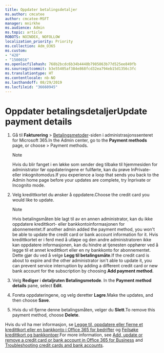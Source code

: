 ```yaml
---
title: Oppdater betalingsdetaljer
ms.author: cmcatee
author: cmcatee-MSFT
manager: mnirkhe
ms.audience: Admin
ms.topic: article
ROBOTS: NOINDEX, NOFOLLOW
localization_priority: Priority
ms.collection: Adm_O365
ms.custom:
- "428"
- "1500016"
ms.openlocfilehash: 768b2bcdc6b34b4448b7985863b77d525ee849fb
ms.sourcegitcommit: b3e55405af384e868fcd32ea794eb15d1356c3fc
ms.translationtype: HT
ms.contentlocale: nb-NO
ms.lasthandoff: 08/29/2019
ms.locfileid: "36660945"
---
```

# <a name="update-payment-details"></a><span data-ttu-id="d359c-102">Oppdater betalingsdetaljer</span><span class="sxs-lookup"><span data-stu-id="d359c-102">Update payment details</span></span>

1. <span data-ttu-id="d359c-103">Gå til **Fakturering** \> [Betalingsmetoder](https://go.microsoft.com/fwlink/p/?linkid=2018806)-siden i administrasjonssenteret for Microsoft 365.</span><span class="sxs-lookup"><span data-stu-id="d359c-103">In the Admin center, go to the **Payment methods** page, or choose \> [](https://go.microsoft.com/fwlink/p/?linkid=2018806) Payment methods.</span></span>

    > [!NOTE]
    > <span data-ttu-id="d359c-104">Hvis du blir fanget i en løkke som sender deg tilbake til hjemmesiden for administrator før oppdateringene er fullførte, kan du prøve InPrivate- eller inkognitomodus.</span><span class="sxs-lookup"><span data-stu-id="d359c-104">If you experience a loop that sends you back to the Admin home page before your updates are complete, try Inprivate or Incognito mode.</span></span>
  
2. <span data-ttu-id="d359c-105">Velg kredittkortet du ønsker å oppdatere.</span><span class="sxs-lookup"><span data-stu-id="d359c-105">Choose the credit card you would like to update.</span></span>

    > [!NOTE]
    > <span data-ttu-id="d359c-106">Hvis betalingsmåten ble lagt til av en annen administrator, kan du ikke oppdatere kredittkort- eller bankkontoinformasjonen for abonnementet.</span><span class="sxs-lookup"><span data-stu-id="d359c-106">If another admin added the payment method, you won't be able to update the credit card or bank account information for it.</span></span> <span data-ttu-id="d359c-107">Hvis kredittkortet er i ferd med å utløpe og den andre administratoren ikke kan oppdatere informasjonen, kan du hindre at tjenesten opphører ved å legge til et annet kredittkort eller en ny bankkonto for abonnementet. Dette gjør du ved å velge **Legg til betalingsmåte**.</span><span class="sxs-lookup"><span data-stu-id="d359c-107">If the credit card is about to expire and the other administrator isn't able to update it, you can prevent service interruption by adding a different credit card or new bank account for the subscription by choosing **Add payment method**.</span></span>
  
3. <span data-ttu-id="d359c-108">Velg **Rediger** i **detaljruten Betalingsmetode**. </span><span class="sxs-lookup"><span data-stu-id="d359c-108">In the **Payment method details** pane, select **Edit**.</span></span>

4. <span data-ttu-id="d359c-109">Foreta oppdateringene, og velg deretter **Lagre**.</span><span class="sxs-lookup"><span data-stu-id="d359c-109">Make the updates, and then choose **Save**.</span></span>

5. <span data-ttu-id="d359c-110">Hvis du vil fjerne denne betalingsmåten, velger du **Slett**.</span><span class="sxs-lookup"><span data-stu-id="d359c-110">To remove this payment method, choose **Delete**.</span></span>

<span data-ttu-id="d359c-111">Hvis du vil ha mer informasjon, se [Legge til, oppdatere eller fjerne et kredittkort eller en bankkonto i Office 365 for bedrifter](https://docs.microsoft.com/office365/admin/subscriptions-and-billing/add-update-or-remove-credit-card-or-bank-account) og [Feilsøke kredittkort og bankkontoer](https://docs.microsoft.com/office365/admin/subscriptions-and-billing/add-update-or-remove-credit-card-or-bank-account#troubleshooting-credit-cards-and-bank-accounts).</span><span class="sxs-lookup"><span data-stu-id="d359c-111">For more information, see [Add, update or remove a credit card or bank account in Office 365 for Business](https://docs.microsoft.com/office365/admin/subscriptions-and-billing/add-update-or-remove-credit-card-or-bank-account) and [Troubleshooting credit cards and bank accounts](https://docs.microsoft.com/office365/admin/subscriptions-and-billing/add-update-or-remove-credit-card-or-bank-account#troubleshooting-credit-cards-and-bank-accounts).</span></span>